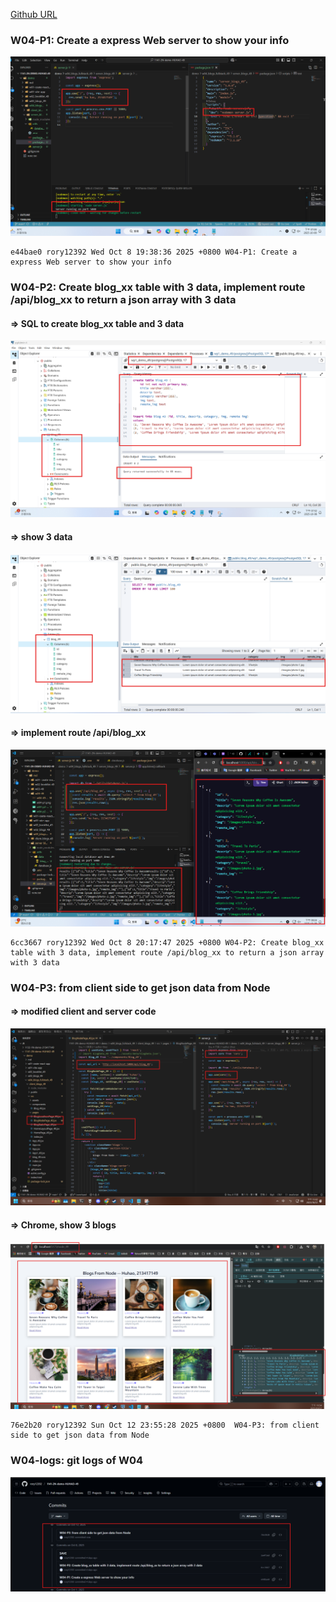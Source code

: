 [Github URL](https://github.com/rory12392/1141-2N-demo-HUHAO-49)

### W04-P1: Create a express Web server to show your info

![](w04-p1.png)

```
e44bae0 rory12392 Wed Oct 8 19:38:36 2025 +0800 W04-P1: Create a express Web server to show your info
```

### W04-P2: Create blog_xx table with 3 data, implement route /api/blog_xx to return a json array with 3 data

#### => SQL to create blog_xx table and 3 data

![](w04-p2-1.png)

#### => show 3 data

![](w04-p2-2.png)

#### => implement route /api/blog_xx

![](w04-p2-3.png)

```
6cc3667 rory12392 Wed Oct 8 20:17:47 2025 +0800 W04-P2: Create blog_xx table with 3 data, implement route /api/blog_xx to return a json array with 3 data
```

### W04-P3: from client side to get json data from Node

#### => modified client and server code

![](w04-p3-1.png)

#### => Chrome, show 3 blogs

![](w04-p3-2.png)

```
76e2b20 rory12392 Sun Oct 12 23:55:28 2025 +0800  W04-P3: from client side to get json data from Node
```

### W04-logs: git logs of W04

![](w04-logs.png)

